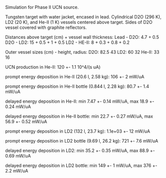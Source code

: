 Simulation for Phase II UCN source.

Tungsten target with water jacket, encased in lead.
Cylindrical D2O (296 K), LD2 (20 K), and He-II (1 K) vessels centered above target.
Sides of D2O vessel covered with graphite reflectors.

Distances above target (cm) + vessel wall thickness:
Lead - D2O: 4.7 + 0.5
D2O - LD2: 15 + 0.5 + 1 + 0.5
LD2 - HE-II: 8 + 0.3 + 0.8 + 0.2

Outer vessel sizes (cm) - height, radius:
D2O: 82.5 43
LD2: 60 32
He-II: 33 16

UCN production in He-II:
120 +- 1.1 10^4/(s uA)

prompt energy deposition in He-II (20.6 l, 2.58 kg):
106 +- 2 mW/uA

prompt energy deposition in He-II bottle (0.844 l, 2.28 kg):
80.7 +- 1.4 mW/uA

delayed energy deposition in He-II:
min 7.47 +- 0.14 mW/uA, max 18.9 +- 0.24 mW/uA

delayed energy deposition in He-II bottle:
min 22.7 +- 0.27 mW/uA, max 56.9 +- 0.52 mW/uA

prompt energy deposition in LD2 (132 l, 23.7 kg):
1.1e+03 +- 12 mW/uA

prompt energy deposition in LD2 bottle (9.69 l, 26.2 kg):
721 +- 7.6 mW/uA

delayed energy deposition in LD2:
min 35.2 +- 0.35 mW/uA, max 88.9 +- 0.69 mW/uA

delayed energy deposition in LD2 bottle:
min 149 +- 1 mW/uA, max 376 +- 2.2 mW/uA

